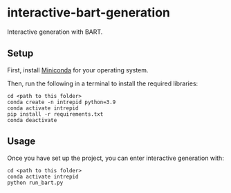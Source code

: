 # interactive-bart-generation
Interactive generation with BART.

## Setup
First, install [Miniconda](https://docs.conda.io/en/latest/miniconda.html#latest-miniconda-installer-links) for your operating system.

Then, run the following in a terminal to install the required libraries:
```
cd <path to this folder>
conda create -n intrepid python=3.9
conda activate intrepid
pip install -r requirements.txt
conda deactivate
```

## Usage
Once you have set up the project, you can enter interactive generation with:
```
cd <path to this folder>
conda activate intrepid
python run_bart.py
```
